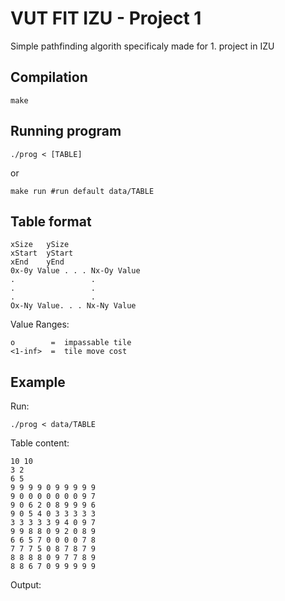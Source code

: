 # VUT FIT IZU - Project 1
Simple pathfinding algorith specificaly made for 1. project in IZU

## Compilation
```
make
```

## Running program
```
./prog < [TABLE]
```
or
```
make run #run default data/TABLE
```

## Table format
```
xSize   ySize
xStart  yStart
xEnd    yEnd
0x-0y Value . . . Nx-Oy Value
.                 .
.                 .
.                 .
Ox-Ny Value. . . Nx-Ny Value
```
Value Ranges:
```
o        =  impassable tile
<1-inf>  =  tile move cost
```
## Example
Run:
```
./prog < data/TABLE
```
Table content:
```
10 10
3 2
6 5
9 9 9 9 0 9 9 9 9 9
9 0 0 0 0 0 0 0 9 7
9 0 6 2 0 8 9 9 9 6
9 0 5 4 0 3 3 3 3 3
3 3 3 3 3 9 4 0 9 7
9 9 8 8 0 9 2 0 8 9
6 6 5 7 0 0 0 0 7 8
7 7 7 5 0 8 7 8 7 9
8 8 8 8 0 9 7 7 8 9
8 8 6 7 0 9 9 9 9 9
```
Output:
